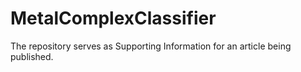 # MetalComplexClassifier
The repository serves as Supporting Information for an article being published.
